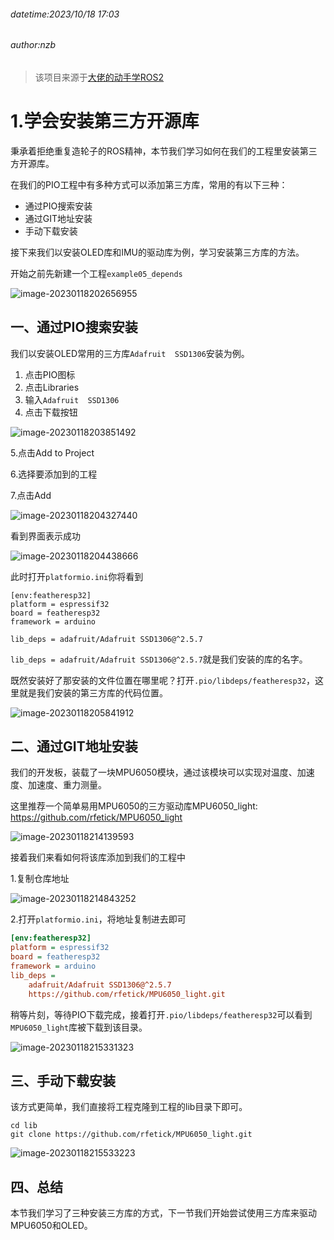 ###### datetime:2023/10/18 17:03

###### author:nzb

> 该项目来源于[大佬的动手学ROS2](https://fishros.com/d2lros2)

# 1.学会安装第三方开源库

秉承着拒绝重复造轮子的ROS精神，本节我们学习如何在我们的工程里安装第三方开源库。

在我们的PIO工程中有多种方式可以添加第三方库，常用的有以下三种：

- 通过PIO搜索安装
- 通过GIT地址安装
- 手动下载安装

接下来我们以安装OLED库和IMU的驱动库为例，学习安装第三方库的方法。

开始之前先新建一个工程`example05_depends`

![image-20230118202656955](imgs/image-20230118202656955.png)

## 一、通过PIO搜索安装

我们以安装OLED常用的三方库`Adafruit  SSD1306`安装为例。

1. 点击PIO图标
2. 点击Libraries
3. 输入`Adafruit  SSD1306`
4. 点击下载按钮

![image-20230118203851492](imgs/image-20230118203851492.png)

5.点击Add to Project

6.选择要添加到的工程

7.点击Add

![image-20230118204327440](imgs/image-20230118204327440.png)

看到界面表示成功

![image-20230118204438666](imgs/image-20230118204438666.png)

此时打开`platformio.ini`你将看到

```
[env:featheresp32]
platform = espressif32
board = featheresp32
framework = arduino

lib_deps = adafruit/Adafruit SSD1306@^2.5.7
```

`lib_deps = adafruit/Adafruit SSD1306@^2.5.7`就是我们安装的库的名字。

既然安装好了那安装的文件位置在哪里呢？打开`.pio/libdeps/featheresp32`，这里就是我们安装的第三方库的代码位置。

![image-20230118205841912](imgs/image-20230118205841912.png)

## 二、通过GIT地址安装

我们的开发板，装载了一块MPU6050模块，通过该模块可以实现对温度、加速度、加速度、重力测量。

这里推荐一个简单易用MPU6050的三方驱动库MPU6050_light: https://github.com/rfetick/MPU6050_light

![image-20230118214139593](imgs/image-20230118214139593.png)

接着我们来看如何将该库添加到我们的工程中

1.复制仓库地址

![image-20230118214843252](imgs/image-20230118214843252.png)

2.打开`platformio.ini`，将地址复制进去即可

```ini
[env:featheresp32]
platform = espressif32
board = featheresp32
framework = arduino
lib_deps =
    adafruit/Adafruit SSD1306@^2.5.7
    https://github.com/rfetick/MPU6050_light.git
```

稍等片刻，等待PIO下载完成，接着打开`.pio/libdeps/featheresp32`可以看到`MPU6050_light`库被下载到该目录。

![image-20230118215331323](imgs/image-20230118215331323.png)

## 三、手动下载安装

该方式更简单，我们直接将工程克隆到工程的lib目录下即可。

```shell
cd lib
git clone https://github.com/rfetick/MPU6050_light.git
```

![image-20230118215533223](imgs/image-20230118215533223.png)

## 四、总结

本节我们学习了三种安装三方库的方式，下一节我们开始尝试使用三方库来驱动MPU6050和OLED。






